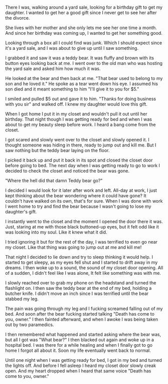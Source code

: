 There I was, walking around a yard sale, looking for a birthday gift to get my daughter. I wanted to get her a good gift since I never get to see her after the divorce.

She lives with her mother and she only lets me see her one time a month. And since her birthday was coming up, I wanted to get her something good.

Looking through a box all I could find was junk. Which I should expect since it's a yard sale, and I was about to give up until I saw something. 

I grabbed it and saw it was a teddy bear. It was fluffy and brown with its button eyes looking back at me. I went over to the old man who was hosting the yard sale and asked him how much it was.

He looked at the bear and then back at me. "That bear used to belong to my son and he loved it." He spoke as a tear went down his eye. I assumed his son died and it meant something to him "I'll give it to you for $5."

I smiled and pulled $5 out and gave it to him. "Thanks for doing business with you sir" and walked off. I knew my daughter would love this gift.

When I got home I put it in my closet and wouldn't pull it out until her birthday. That night though I was getting ready for bed and when I was about to get my beauty sleep before work. I heard a bang come from the closet.

I got scared and slowly went over to the closet and slowly opened it. I thought someone was hiding in there, ready to jump out and kill me. But I saw nothing but the teddy bear laying on the floor.

I picked it back up and put it back in its spot and closed the closet door before going to bed. The next day when I was getting ready to go to work I decided to check the closet and noticed the bear was gone. 

"Where the hell did that damn Teddy bear go?"

I decided I would look for it later after work and left. All-day at work, I just kept thinking about the bear wondering where it could have gone? It couldn't have walked on its own, that's for sure. When I was done with work I went home to try and find the bear because I wasn't going to lose my daughter's gift.

I instantly went to the closet and the moment I opened the door there it was. Just, staring at me with those black buttoned-up eyes, but it felt odd like it was looking into my soul. Like it knew what it did.

I tried ignoring it but for the rest of the day, I was terrified to even go near my closet. Like that thing was going to jump out at me and kill me! 

That night I decided to lie down and try to sleep thinking it would help. I started to get sleepy, as my eyes fell shut and I started to drift away in my dreams. I then woke up to a sound, the sound of my closet door opening. All of a sudden, I didn't feel like I was alone, It felt like something was with me.

I slowly reached over to grab my phone on the headstand and turned the flashlight on. I then saw the teddy bear at the end of my bed, holding a butcher knife. I didn't move an inch since I was terrified until the bear stabbed my leg.

The pain was going through my leg and I fucking screamed falling out of my bed. And soon after the bear fucking started talking "Death has come to you, owner." I then fainted afterward, and when I awoke I was being taken out by two paramedics.

I then remembered what happened and started asking where the bear was, but all I got was "What bear?" I then blacked out again and woke up in a hospital bed. I was there for a while healing and when I finally got to go home I forgot all about it. Soon my life eventually went back to normal. 

Until one night when I was getting ready for bed, I got in my bed and turned the lights off. And before I fell asleep I heard my closet door slowly creak open. And my heart dropped when I heard that same voice "Death has come to you, owner."